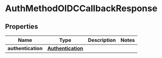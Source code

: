 

# AuthMethodOIDCCallbackResponse


## Properties

| Name | Type | Description | Notes |
|------------ | ------------- | ------------- | -------------|
|**authentication** | [**Authentication**](Authentication.md) |  |  |



